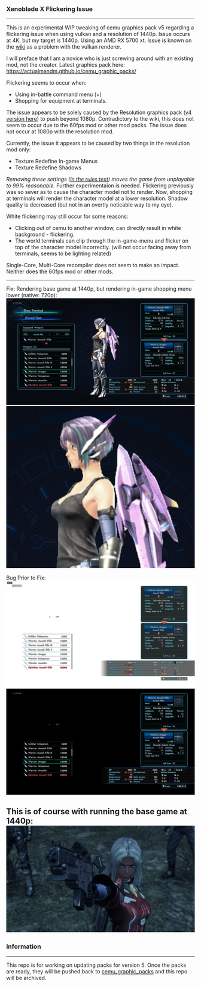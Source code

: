 ### Xenoblade X Flickering Issue
------
This is an experimental WIP tweaking of cemu graphics pack v5 regarding a flickering issue when using vulkan and a resolution of 1440p. Issue occurs at 4K, but my target is 1440p. Using an AMD RX 5700 xt. Issue is known on the [wiki](https://wiki.cemu.info/wiki/Xenoblade_Chronicles_X#Screen-Wide_Flicker) as a problem with the vulkan renderer.

I will preface that I am a novice who is just screwing around with an existing mod, not the creator. Latest graphics pack here: https://actualmandm.github.io/cemu_graphic_packs/

Flickering seems to occur when:
- Using in-battle command menu (+)
- Shopping for equipment at terminals.

The issue appears to be solely caused by the Resolution graphics pack ([v4 version here](https://github.com/ActualMandM/cemu_graphic_packs/tree/master/Resolutions/XenobladeX_Resolution)) to push beyond 1080p. Contradictory to the wiki, this does not seem to occur due to the 60fps mod or other mod packs. The issue does not occur at 1080p with the resolution mod. 

Currently, the issue it appears to be caused by two things in the resolution mod only:
- Texture Redefine In-game Menus
- Texture Redefine Shadows

_Removing these settings ([in the rules text](https://github.com/chrisbrasington/xcx_vulkan_resolution_flicker_1440p_fix/blob/master/src/XenobladeX/Graphics/rules.txt)) moves the game from unplayable to 99% reasonable._ Further experimentaion is needed. 
Flickering previously was so sever as to cause the character model not to render. Now, shopping at terminals will render the character model at a lower resolution. Shadow quality is decreased (but not in an overtly noticable way to my eye). 

White flickering may still occur for some reasons:
- Clicking out of cemu to another window, can directly result in white background - flickering. 
- The world terminals can clip through the in-game-menu and flicker on top of the character model incorrectly. (will not occur facing away from terminals, seems to be lighting related)

Single-Core, Multi-Core recompiler does not seem to make an impact. Neither does the 60fps mod or other mods.

------
Fix: Rendering base game at 1440p, but rendering in-game shopping menu lower (native: 720p):
![Fix](img/render_low.png)
![Fix](img/render_low_thumb.png)

Bug Prior to Fix:
![Flicker Bug](img/render_flicker_white.png)
![Flicker Bug](img/render_flicker_black.png)

This is of course with running the base game at 1440p:
![1440p](img/elma.png)
------
### Information
------
This repo is for working on updating packs for version 5. Once the packs are ready, they will be pushed back to [cemu_graphic_packs](https://github.com/slashiee/cemu_graphic_packs) and this repo will be archived.